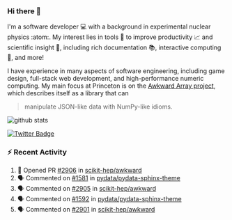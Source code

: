 ### Hi there 👋 

I'm a software developer 💻 with a background in experimental nuclear physics :atom:. My interest lies in tools :wrench: to improve productivity :chart_with_upwards_trend: and scientific insight :telescope:, including rich documentation 📚, interactive computing 🧮, and more! 

I have experience in many aspects of software engineering, including game design, full-stack web development, and high-performance numeric computing. My main focus at Princeton is on the [Awkward Array project](awkward-array.org/), which describes itself as a library that can 
> manipulate JSON-like data with NumPy-like idioms.

![github stats](https://github-readme-stats.vercel.app/api?username=agoose77&show_icons=true&hide_rank=true&hide_title=true&bg_color=30,e76445,904e95&text_color=efe3ec&icon_color=efe3ec)
<!--
**agoose77/agoose77** is a ✨ _special_ ✨ repository because its `README.md` (this file) appears on your GitHub profile.

Here are some ideas to get you started:

- 🔭 I’m currently working on ...
- 🌱 I’m currently learning ...
- 👯 I’m looking to collaborate on ...
- 🤔 I’m looking for help with ...
- 💬 Ask me about ...
- 📫 How to reach me: ...
- 😄 Pronouns: ...
- ⚡ Fun fact: ...
-->

[![Twitter Badge](https://img.shields.io/twitter/follow/agoose77?style=flat-square&logo=Twitter&logoColor=white&color=cornflowerblue)](https://twitter.com/agoose77)

### :zap: Recent Activity

<!--START_SECTION:activity-->
1. 💪 Opened PR [#2906](https://github.com/scikit-hep/awkward/pull/2906) in [scikit-hep/awkward](https://github.com/scikit-hep/awkward)
2. 🗣 Commented on [#1581](https://github.com/pydata/pydata-sphinx-theme/issues/1581#issuecomment-1858846766) in [pydata/pydata-sphinx-theme](https://github.com/pydata/pydata-sphinx-theme)
3. 🗣 Commented on [#2905](https://github.com/scikit-hep/awkward/issues/2905#issuecomment-1858545558) in [scikit-hep/awkward](https://github.com/scikit-hep/awkward)
4. 🗣 Commented on [#1592](https://github.com/pydata/pydata-sphinx-theme/pull/1592#issuecomment-1857923741) in [pydata/pydata-sphinx-theme](https://github.com/pydata/pydata-sphinx-theme)
5. 🗣 Commented on [#2901](https://github.com/scikit-hep/awkward/pull/2901#issuecomment-1857905733) in [scikit-hep/awkward](https://github.com/scikit-hep/awkward)
<!--END_SECTION:activity-->
